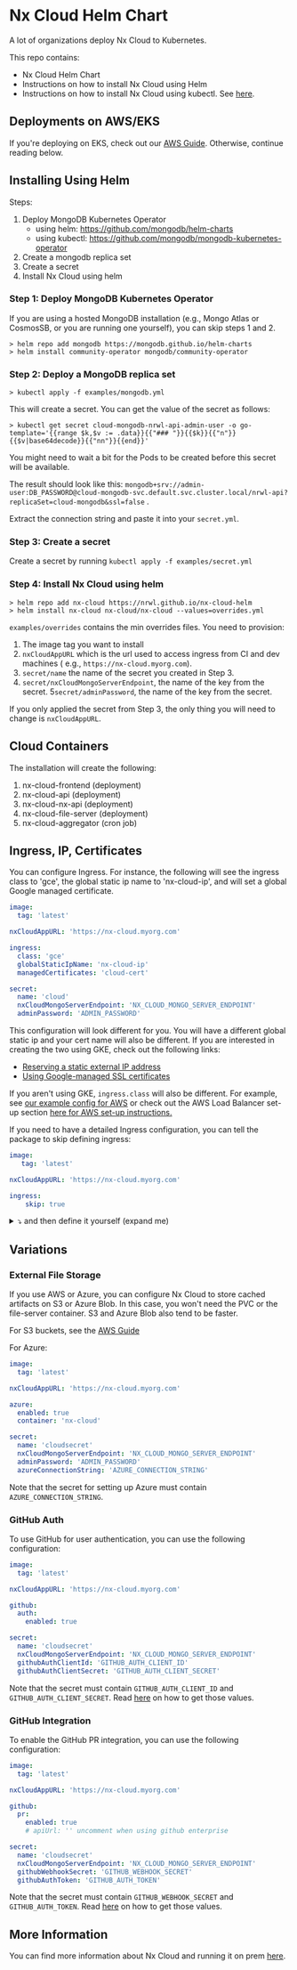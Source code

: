 # Nx Cloud Helm Chart

A lot of organizations deploy Nx Cloud to Kubernetes.

This repo contains:

* Nx Cloud Helm Chart
* Instructions on how to install Nx Cloud using Helm
* Instructions on how to install Nx Cloud using kubectl. See [here](./no-helm/README.md).

## Deployments on AWS/EKS

If you're deploying on EKS, check out our [AWS Guide](./aws-guide/AWS-GUIDE.md). Otherwise, continue reading below.

## Installing Using Helm

Steps:

1. Deploy MongoDB Kubernetes Operator
    * using helm: https://github.com/mongodb/helm-charts
    * using kubectl: https://github.com/mongodb/mongodb-kubernetes-operator
2. Create a mongodb replica set
3. Create a secret
4. Install Nx Cloud using helm

### Step 1: Deploy MongoDB Kubernetes Operator

If you are using a hosted MongoDB installation (e.g., Mongo Atlas or CosmosSB, or you are running one yourself), you can
skip steps 1 and 2.

```
> helm repo add mongodb https://mongodb.github.io/helm-charts
> helm install community-operator mongodb/community-operator
```

### Step 2: Deploy a MongoDB replica set

```
> kubectl apply -f examples/mongodb.yml
```

This will create a secret. You can get the value of the secret as follows:

```
> kubectl get secret cloud-mongodb-nrwl-api-admin-user -o go-template='{{range $k,$v := .data}}{{"### "}}{{$k}}{{"n"}}{{$v|base64decode}}{{"nn"}}{{end}}'
```

You might need to wait a bit for the Pods to be created before this secret will be available.

The result should look like
this: `mongodb+srv://admin-user:DB_PASSWORD@cloud-mongodb-svc.default.svc.cluster.local/nrwl-api?replicaSet=cloud-mongodb&ssl=false`
.

Extract the connection string and paste it into your `secret.yml`.

### Step 3: Create a secret

Create a secret by running `kubectl apply -f examples/secret.yml`

### Step 4: Install Nx Cloud using helm

```
> helm repo add nx-cloud https://nrwl.github.io/nx-cloud-helm
> helm install nx-cloud nx-cloud/nx-cloud --values=overrides.yml
```

`examples/overrides` contains the min overrides files. You need to provision:

1. The image tag you want to install
2. `nxCloudAppURL` which is the url used to access ingress from CI and dev machines (
   e.g., `https://nx-cloud.myorg.com`).
3. `secret/name` the name of the secret you created in Step 3.
4. `secret/nxCloudMongoServerEndpoint`, the name of the key from the secret.
   5`secret/adminPassword`, the name of the key from the secret.

If you only applied the secret from Step 3, the only thing you will need to change is `nxCloudAppURL`.

## Cloud Containers

The installation will create the following:

1. nx-cloud-frontend (deployment)
2. nx-cloud-api (deployment)
3. nx-cloud-nx-api (deployment)
4. nx-cloud-file-server (deployment)
5. nx-cloud-aggregator (cron job)

## Ingress, IP, Certificates

You can configure Ingress. For instance, the following will see the ingress class to 'gce', the global static ip name
to 'nx-cloud-ip', and will set a global Google managed certificate.

```yaml
image:
  tag: 'latest'

nxCloudAppURL: 'https://nx-cloud.myorg.com'

ingress:
  class: 'gce'
  globalStaticIpName: 'nx-cloud-ip'
  managedCertificates: 'cloud-cert'

secret:
  name: 'cloud'
  nxCloudMongoServerEndpoint: 'NX_CLOUD_MONGO_SERVER_ENDPOINT'
  adminPassword: 'ADMIN_PASSWORD'
```

This configuration will look different for you. You will have a different global static ip and your cert name will also
be different. If you are interested in creating the two using GKE, check out the following links:

* [Reserving a static external IP address](https://cloud.google.com/compute/docs/ip-addresses/reserve-static-external-ip-address)
* [Using Google-managed SSL certificates](https://cloud.google.com/kubernetes-engine/docs/how-to/managed-certs)

If you aren't using GKE, `ingress.class` will also be different. For example, see [our example config for AWS](https://github.com/nrwl/nx-cloud-helm/blob/main/aws-guide/helm-values.yml#L7) or check out the AWS Load Balancer set-up section [here for AWS set-up instructions.](./aws-guide/AWS-GUIDE.md#3-install-a-load-balancer)

If you need to have a detailed Ingress configuration, you can tell the package to skip defining ingress:

```yaml
image:
   tag: 'latest'

nxCloudAppURL: 'https://nx-cloud.myorg.com'

ingress:
    skip: true
```




<details>
<summary>⤵️ and then define it yourself (expand me)</summary>

```yaml
apiVersion: networking.k8s.io/v1
kind: Ingress
metadata:
  name: nx-cloud-ingress
  annotations:
     
  labels:
    app: nx-cloud
spec:
  rules:
    - http:
        paths:
          # define the next /file section only if you use the built-in file server
          - path: /file
            pathType: Prefix
            backend:
              service:
                name: nx-cloud-file-server-service
                port:
                  number: 5000
          - path: /nx-cloud
            pathType: Prefix
            backend:
              service:
                name: nx-cloud-nx-api-service
                port:
                  number: 4203
          - path: /api
            pathType: Prefix
            backend:
              service:
                name: nx-cloud-nrwl-api-service
                port:
                  number: 4000
          - path: /graphql
            pathType: Prefix
            backend:
              service:
                name: nx-cloud-nrwl-api-service
                port:
                  number: 4000
          - path: /auth
            pathType: Prefix
            backend:
              service:
                name: nx-cloud-nrwl-api-service
                port:
                  number: 4000
          - path: /download
            pathType: Prefix
            backend:
              service:
                name: nx-cloud-nrwl-api-service
                port:
                  number: 4000
                             - path: /download
          - pathType: Prefix
            backend:
               service:
                  name: nx-cloud-frontend-service
                  port:
                     number: 8080
```

</details>

## Variations

### External File Storage

If you use AWS or Azure, you can configure Nx Cloud to store cached artifacts on S3 or Azure Blob. In this case, you
won't need the PVC or the file-server container. S3 and Azure Blob also tend to be faster.

For S3 buckets, see the [AWS Guide](./aws-guide/AWS-GUIDE.md#6-external-s3-access)

For Azure:

```yaml
image:
  tag: 'latest'

nxCloudAppURL: 'https://nx-cloud.myorg.com'

azure:
  enabled: true
  container: 'nx-cloud'

secret:
  name: 'cloudsecret'
  nxCloudMongoServerEndpoint: 'NX_CLOUD_MONGO_SERVER_ENDPOINT'
  adminPassword: 'ADMIN_PASSWORD'
  azureConnectionString: 'AZURE_CONNECTION_STRING'
```

Note that the secret for setting up Azure must contain `AZURE_CONNECTION_STRING`.

### GitHub Auth

To use GitHub for user authentication, you can use the following configuration:

```yaml
image:
  tag: 'latest'

nxCloudAppURL: 'https://nx-cloud.myorg.com'

github:
  auth:
    enabled: true

secret:
  name: 'cloudsecret'
  nxCloudMongoServerEndpoint: 'NX_CLOUD_MONGO_SERVER_ENDPOINT'
  githubAuthClientId: 'GITHUB_AUTH_CLIENT_ID'
  githubAuthClientSecret: 'GITHUB_AUTH_CLIENT_SECRET'
```

Note that the secret must contain `GITHUB_AUTH_CLIENT_ID` and `GITHUB_AUTH_CLIENT_SECRET`.
Read [here](https://nx.dev/nx-cloud/private-cloud/auth-github) on how to get those values.

### GitHub Integration

To enable the GitHub PR integration, you can use the following configuration:

```yaml
image:
  tag: 'latest'

nxCloudAppURL: 'https://nx-cloud.myorg.com'

github:
  pr:
    enabled: true
    # apiUrl: '' uncomment when using github enterprise 

secret:
  name: 'cloudsecret'
  nxCloudMongoServerEndpoint: 'NX_CLOUD_MONGO_SERVER_ENDPOINT'
  githubWebhookSecret: 'GITHUB_WEBHOOK_SECRET'
  githubAuthToken: 'GITHUB_AUTH_TOKEN'
```

Note that the secret must contain `GITHUB_WEBHOOK_SECRET` and `GITHUB_AUTH_TOKEN`.
Read [here](https://nx.dev/nx-cloud/private-cloud/github) on how to get those values.

## More Information

You can find more information about Nx Cloud and running it on
prem [here](https://nx.dev/nx-cloud/private-cloud/get-started).

